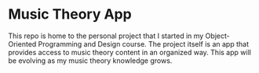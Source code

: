 # Music Theory App
This repo is home to the personal project that I started in my Object-Oriented Programming and Design course.
The project itself is an app that provides access to music theory content in an organized way.
This app will be evolving as my music theory knowledge grows.
